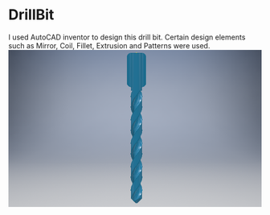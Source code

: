 # DrillBit
I used AutoCAD inventor to design this drill bit. Certain design elements such as Mirror, Coil, Fillet, Extrusion and Patterns were used.
 <img src="https://github.com/Chemutaiselim/DrillBit/blob/main/Capture.PNG" align="center">
